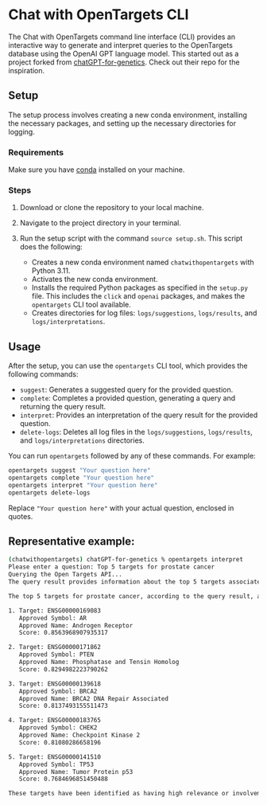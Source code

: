 # Chat with OpenTargets CLI

The Chat with OpenTargets command line interface (CLI) provides an interactive way to generate and interpret queries to the OpenTargets database using the OpenAI GPT language model. This started out as a project forked from [chatGPT-for-genetics](https://github.com/cx0/chatGPT-for-genetics). Check out their repo for the inspiration. 

## Setup

The setup process involves creating a new conda environment, installing the necessary packages, and setting up the necessary directories for logging.

### Requirements

Make sure you have [conda](https://docs.conda.io/projects/conda/en/latest/user-guide/install/) installed on your machine.

### Steps

1. Download or clone the repository to your local machine.

2. Navigate to the project directory in your terminal.

3. Run the setup script with the command `source setup.sh`. This script does the following:

    - Creates a new conda environment named `chatwithopentargets` with Python 3.11.
    - Activates the new conda environment.
    - Installs the required Python packages as specified in the `setup.py` file. This includes the `click` and `openai` packages, and makes the `opentargets` CLI tool available.
    - Creates directories for log files: `logs/suggestions`, `logs/results`, and `logs/interpretations`.

## Usage

After the setup, you can use the `opentargets` CLI tool, which provides the following commands:

- `suggest`: Generates a suggested query for the provided question.
- `complete`: Completes a provided question, generating a query and returning the query result.
- `interpret`: Provides an interpretation of the query result for the provided question.
- `delete-logs`: Deletes all log files in the `logs/suggestions`, `logs/results`, and `logs/interpretations` directories.

You can run `opentargets` followed by any of these commands. For example:

```bash
opentargets suggest "Your question here"
opentargets complete "Your question here"
opentargets interpret "Your question here"
opentargets delete-logs
```

Replace `"Your question here"` with your actual question, enclosed in quotes.

## Representative example:

```bash
(chatwithopentargets) chatGPT-for-genetics % opentargets interpret
Please enter a question: Top 5 targets for prostate cancer
Querying the Open Targets API...
The query result provides information about the top 5 targets associated with prostate cancer. Each target is represented by its unique identifier (id), approved symbol, and approved name. The targets are ranked based on their scores, which indicate their relevance or significance in relation to prostate cancer.

The top 5 targets for prostate cancer, according to the query result, are as follows:

1. Target: ENSG00000169083
   Approved Symbol: AR
   Approved Name: Androgen Receptor
   Score: 0.8563968907935317

2. Target: ENSG00000171862
   Approved Symbol: PTEN
   Approved Name: Phosphatase and Tensin Homolog
   Score: 0.8294982223790262

3. Target: ENSG00000139618
   Approved Symbol: BRCA2
   Approved Name: BRCA2 DNA Repair Associated
   Score: 0.8137493155511473

4. Target: ENSG00000183765
   Approved Symbol: CHEK2
   Approved Name: Checkpoint Kinase 2
   Score: 0.81080286658196

5. Target: ENSG00000141510
   Approved Symbol: TP53
   Approved Name: Tumor Protein p53
   Score: 0.7684696851450488

These targets have been identified as having high relevance or involvement in prostate cancer based on their scores. Researchers and medical professionals can further investigate these targets to understand their role in the development, progression, and treatment of prostate cancer.
```